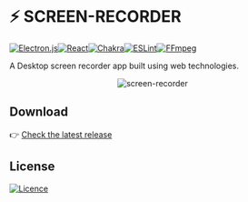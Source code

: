# ⚡ SCREEN-RECORDER
[![Electron.js](https://img.shields.io/badge/Electron-191970?style=for-the-badge&logo=Electron&logoColor=white)](https://www.electronjs.org/)[![React](https://img.shields.io/badge/react-%2320232a.svg?style=for-the-badge&logo=react&logoColor=%2361DAFB)](https://reactjs.org/)[![Chakra](https://img.shields.io/badge/chakra-%234ED1C5.svg?style=for-the-badge&logo=chakraui&logoColor=white)](https://chakra-ui.com/)[![ESLint](https://img.shields.io/badge/ESLint-4B3263?style=for-the-badge&logo=eslint&logoColor=white)](https://eslint.org/)[![FFmpeg](https://img.shields.io/badge/FFmpeg-%5cb85c.svg?style=for-the-badge&logo=ffmpeg&logoColor=white)](https://ffmpeg.org/)

A Desktop screen recorder app built using web technologies.

<p align="center">
  <img src="../assets/screen-recorder.PNG?raw=true" alt="screen-recorder" />
</p>

## Download
👉 [Check the latest release](https://github.com/michalszc/screen-recorder/releases/latest)

## License
[![Licence](https://img.shields.io/github/license/michalszc/screen-recorder?style=for-the-badge)](./LICENSE)
